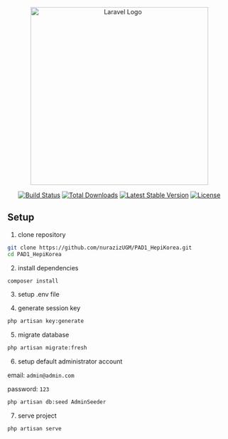 <p align="center"><a href="https://laravel.com" target="_blank"><img src="https://raw.githubusercontent.com/laravel/art/master/logo-lockup/5%20SVG/2%20CMYK/1%20Full%20Color/laravel-logolockup-cmyk-red.svg" width="400" alt="Laravel Logo"></a></p>

<p align="center">
<a href="https://github.com/laravel/framework/actions"><img src="https://github.com/laravel/framework/workflows/tests/badge.svg" alt="Build Status"></a>
<a href="https://packagist.org/packages/laravel/framework"><img src="https://img.shields.io/packagist/dt/laravel/framework" alt="Total Downloads"></a>
<a href="https://packagist.org/packages/laravel/framework"><img src="https://img.shields.io/packagist/v/laravel/framework" alt="Latest Stable Version"></a>
<a href="https://packagist.org/packages/laravel/framework"><img src="https://img.shields.io/packagist/l/laravel/framework" alt="License"></a>
</p>

## Setup

1. clone repository

```bash
git clone https://github.com/nurazizUGM/PAD1_HepiKorea.git
cd PAD1_HepiKorea
```

2. install dependencies

```bash
composer install
```

3. setup .env file

4. generate session key

```bash
php artisan key:generate
```

5. migrate database

```bash
php artisan migrate:fresh
```

6. setup default administrator account

email: `admin@admin.com`

password: `123`

```bash
php artisan db:seed AdminSeeder
```

7. serve project

```bash
php artisan serve
```
